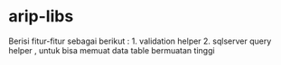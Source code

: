 # arip-libs
Berisi fitur-fitur sebagai berikut : 
    1. validation helper
    2. sqlserver query helper , untuk bisa memuat data table bermuatan tinggi
